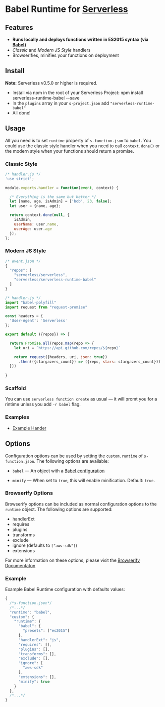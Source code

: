 # Babel Runtime for [Serverless](http://serverless.com)

## Features 
 *  **Runs locally and deploys functions written in ES2015 syntax (via [Babel](https://babeljs.io/))**
 *  *Classic* and *Modern JS Style* handlers
 *  Browserifies, minifies your functions on deployment

## Install
**Note:** Serverless v0.5.0 or higher is required.
* Install via npm in the root of your Serverless Project:
      npm install serverless-runtime-babel --save
* In the `plugins` array in your `s-project.json` add `"serverless-runtime-babel"`
* All done!

## Usage
All you need is to set `runtime` property of `s-function.json` to `babel`.
You could use the classic style handler when you need to call `context.done()` or the modern style when your functions should return a promise.

### Classic Style
```javascript
/* handler.js */
'use strict';

module.exports.handler = function(event, context) {

  /* Everything is the same but better */
  let [name, age, isAdmin] = ['bob', 23, false];
  let user = {name, age};

  return context.done(null, {
    isAdmin,
    userName: user.name,
    userAge: user.age
  });
};
```

### Modern JS Style
```javascript
/* event.json */
{
  "repos": [
    "serverless/serverless",
    "serverless/serverless-runtime-babel"
  ]
}
```
```javascript
/* handler.js */
import "babel-polyfill"
import request from "request-promise"

const headers = {
  'User-Agent': 'Serverless'
};

export default ({repos}) => {

  return Promise.all(repos.map(repo => {
    let uri = `https://api.github.com/repos/${repo}`

    return request({headers, uri, json: true})
      .then(({stargazers_count}) => ({repo, stars: stargazers_count}))
  }))
​
}
```


### Scaffold
You can use `serverless function create` as usual — it will promt you for a rintime unless you add `-r babel` flag.

### Examples
 * [Example Hander](https://github.com/serverless/serverless-runtime-babel/tree/master/examples/stars)

## Options

Configuration options can be used by setting the `custom.runtime` of `s-function.json`. The following options are available:

* `babel` — An object with a [Babel configuration](https://babeljs.io/docs/usage/options/)

* `minify` — When set to `true`, this will enable minification. Default: `true`.

### Browserify Options

Browserify options can be included as normal configuration options to the `runtime` object. The following options are supported:

* handlerExt
* requires
* plugins
* transforms
* exclude
* ignore (defaults to `["aws-sdk"]`)
* extensions

For more information on these options, please visit the [Browserify Documentaton](https://github.com/substack/node-browserify#usage).

### Example

Example Babel Runtime configuration with defaults values:

```javascript
{
  /*s-function.json*/
  /*...*/
  "runtime": "babel",
  "custom": {
    "runtime": {
      "babel": { 
      	"presets": ["es2015"]
      },
      "handlerExt": "js",
      "requires": [],
      "plugins": [],
      "transforms": [],
      "exclude": [],
      "ignore": [
        "aws-sdk"
      ],
      "extensions": [],
      "minify": true
    }
  },
  /*...*/
}
```
